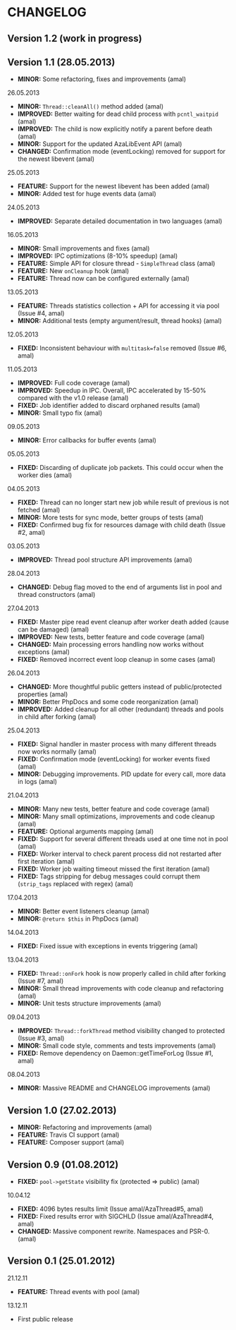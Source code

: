 CHANGELOG
=========

## Version 1.2 (work in progress)


## Version 1.1 (28.05.2013)
- **MINOR:** Some refactoring, fixes and improvements (amal)

26.05.2013
- **MINOR:** `Thread::cleanAll()` method added (amal)
- **IMPROVED:** Better waiting for dead child process with `pcntl_waitpid` (amal)
- **IMPROVED:** The child is now explicitly notify a parent before death (amal)
- **MINOR:** Support for the updated AzaLibEvent API (amal)
- **CHANGED:** Confirmation mode (eventLocking) removed for support for the newest libevent (amal)

25.05.2013
- **FEATURE:** Support for the newest libevent has been added (amal)
- **MINOR:** Added test for huge events data (amal)

24.05.2013
- **IMPROVED:** Separate detailed documentation in two languages (amal)

16.05.2013
- **MINOR:** Small improvements and fixes (amal)
- **IMPROVED:** IPC optimizations (8-10% speedup) (amal)
- **FEATURE:** Simple API for closure thread - `SimpleThread` class (amal)
- **FEATURE:** New `onCleanup` hook (amal)
- **FEATURE:** Thread now can be configured externally (amal)

13.05.2013
- **FEATURE:** Threads statistics collection + API for accessing it via pool (Issue #4, amal)
- **MINOR:** Additional tests (empty argument/result, thread hooks) (amal)

12.05.2013
- **FIXED:** Inconsistent behaviour with `multitask=false` removed (Issue #6, amal)

11.05.2013
- **IMPROVED:** Full code coverage (amal)
- **IMPROVED:** Speedup in IPC. Overall, IPC accelerated by 15-50% compared with the v1.0 release (amal)
- **FIXED:** Job identifier added to discard orphaned results (amal)
- **MINOR:** Small typo fix (amal)

09.05.2013
- **MINOR:** Error callbacks for buffer events (amal)

05.05.2013
- **FIXED:** Discarding of duplicate job packets. This could occur when the worker dies (amal)

04.05.2013
- **FIXED:** Thread can no longer start new job while result of previous is not fetched (amal)
- **MINOR:** More tests for sync mode, better groups of tests (amal)
- **FIXED:** Confirmed bug fix for resources damage with child death (Issue #2, amal)

03.05.2013
- **IMPROVED:** Thread pool structure API improvements (amal)

28.04.2013
- **CHANGED:** Debug flag moved to the end of arguments list in pool and thread constructors (amal)

27.04.2013
- **FIXED:** Master pipe read event cleanup after worker death added (cause can be damaged) (amal)
- **IMPROVED:** New tests, better feature and code coverage (amal)
- **CHANGED:** Main processing errors handling now works without exceptions (amal)
- **FIXED:** Removed incorrect event loop cleanup in some cases (amal)

26.04.2013
- **CHANGED:** More thoughtful public getters instead of public/protected properties (amal)
- **MINOR:** Better PhpDocs and some code reorganization (amal)
- **IMPROVED:** Added cleanup for all other (redundant) threads and pools in child after forking (amal)

25.04.2013
- **FIXED:** Signal handler in master process with many different threads now works normally (amal)
- **FIXED:** Confirmation mode (eventLocking) for worker events fixed (amal)
- **MINOR:** Debugging improvements. PID update for every call, more data in logs (amal)

21.04.2013
- **MINOR:** Many new tests, better feature and code coverage (amal)
- **MINOR:** Many small optimizations, improvements and code cleanup (amal)
- **FEATURE:** Optional arguments mapping (amal)
- **FIXED:** Support for several different threads used at one time not in pool (amal)
- **FIXED:** Worker interval to check parent process did not restarted after first iteration (amal)
- **FIXED:** Worker job waiting timeout missed the first iteration (amal)
- **FIXED:** Tags stripping for debug messages could corrupt them (`strip_tags` replaced with regex) (amal)

17.04.2013
- **MINOR:** Better event listeners cleanup (amal)
- **MINOR:** `@return $this` in PhpDocs (amal)

14.04.2013
- **FIXED:** Fixed issue with exceptions in events triggering (amal)

13.04.2013
- **FIXED:** `Thread::onFork` hook is now properly called in child after forking (Issue #7, amal)
- **MINOR:** Small thread improvements with code cleanup and refactoring (amal)
- **MINOR:** Unit tests structure improvements (amal)

09.04.2013
- **IMPROVED:** `Thread::forkThread` method visibility changed to protected (Issue #3, amal)
- **MINOR:** Small code style, comments and tests improvements (amal)
- **FIXED:** Remove dependency on Daemon::getTimeForLog (Issue #1, amal)

08.04.2013
- **MINOR:** Massive README and CHANGELOG improvements (amal)


## Version 1.0 (27.02.2013)
- **MINOR:** Refactoring and improvements (amal)
- **FEATURE:** Travis CI support (amal)
- **FEATURE:** Composer support (amal)


## Version 0.9 (01.08.2012)
- **FIXED:** `pool->getState` visibility fix (protected => public) (amal)

10.04.12
- **FIXED:** 4096 bytes results limit (Issue amal/AzaThread#5, amal)
- **FIXED:** Fixed results error with SIGCHLD (Issue amal/AzaThread#4, amal)
- **CHANGED:** Massive component rewrite. Namespaces and PSR-0. (amal)


## Version 0.1 (25.01.2012)
21.12.11
- **FEATURE:** Thread events with pool (amal)

13.12.11
- First public release
